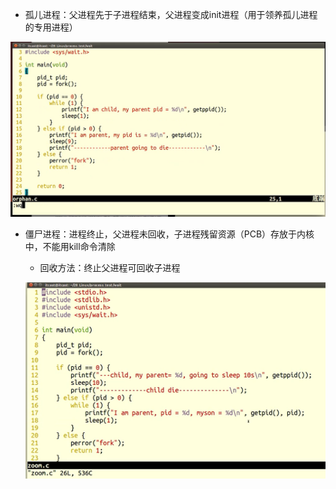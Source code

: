- 孤儿进程：父进程先于子进程结束，父进程变成init进程（用于领养孤儿进程的专用进程）

![1614741574477](.Image/1614741574477.png)

- 僵尸进程：进程终止，父进程未回收，子进程残留资源（PCB）存放于内核中，不能用kill命令清除

  - 回收方法：终止父进程可回收子进程

  ![1614741971266](.Image/1614741971266.png)

